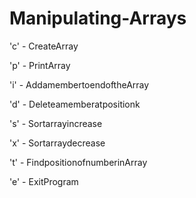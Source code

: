 # Manipulating-Arrays
'c' - CreateArray

'p' - PrintArray

'i' - AddamembertoendoftheArray

'd' - Deleteamemberatpositionk

's' - Sortarrayincrease

'x' - Sortarraydecrease

't' - FindpositionofnumberinArray

'e' - ExitProgram
